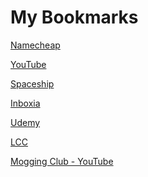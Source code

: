 # My Bookmarks

<a href="https://www.namecheap.com/">Namecheap</a>

<a href="https://www.youtube.com/">YouTube</a>

<a href="https://spaceship.com">Spaceship</a>

<a href="https://inboxia.org">Inboxia</a>

<a href="https://udemy.com">Udemy</a>

<a href="https://lcc.edu">LCC</a>

<a href="https://www.youtube.com/@MoggingClub">Mogging Club - YouTube</a>
